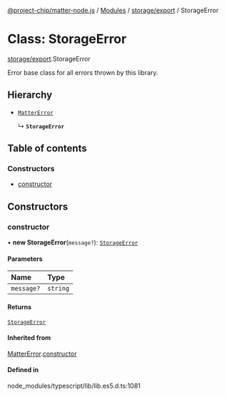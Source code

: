 [@project-chip/matter-node.js](../README.md) / [Modules](../modules.md) / [storage/export](../modules/storage_export.md) / StorageError

# Class: StorageError

[storage/export](../modules/storage_export.md).StorageError

Error base class for all errors thrown by this library.

## Hierarchy

- [`MatterError`](exports_common.MatterError.md)

  ↳ **`StorageError`**

## Table of contents

### Constructors

- [constructor](storage_export.StorageError.md#constructor)

## Constructors

### constructor

• **new StorageError**(`message?`): [`StorageError`](storage_export.StorageError.md)

#### Parameters

| Name | Type |
| :------ | :------ |
| `message?` | `string` |

#### Returns

[`StorageError`](storage_export.StorageError.md)

#### Inherited from

[MatterError](exports_common.MatterError.md).[constructor](exports_common.MatterError.md#constructor)

#### Defined in

node_modules/typescript/lib/lib.es5.d.ts:1081
